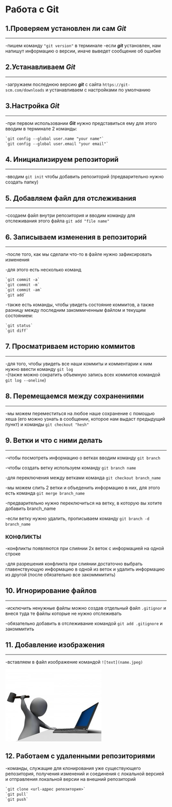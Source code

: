 # Работа с Git
## 1.Проверяем установлен ли сам ***Git***
---

-пишем команду `"git version"` в терминале
-если ***git*** установлен, нам напишут информацию о версии, иначе выведет сообщение об ошибке

## 2.Устанавливаем ***Git***
---
-загружаем последнюю версию ***git*** с сайта `https://git-scm.com/downloads` и устанавливаем с настройками по умолчанию

## 3.Настройка ***Git***
---
-при первом использовании ***Git*** нужно представиться ему
для этого вводим в терминале 2 команды:
```
`git config --global user.name "your name"`
`git config --global user.email "your email"`
```
## 4. Инициализируем репозиторий 
---
-вводим `git init` чтобы добавить репозиторий (предварительно нужно создать папку)
## 5. Добавляем файл для отслеживания
---
-создаем файл внутри репозитория и вводим команду для отслеживания этого файла `git add "file name"`
## 6. Записываем изменения в репозиторий
---
-после того, как мы сделали что-то в файле нужно зафиксировать изменения

-для этого есть несколько команд
```
`git commit -a`
`git commit -m`
`git commit -am`
`git add`
```
-также есть команды, чтобы увидеть состояние коммитов, а также разницу между последним закоммиченным файлом и текущим состоянием:
```
`git status`
`git diff`
```
## 7. Просматриваем историю коммитов
---
-для того, чтобы увидеть все наши коммиты и комментарии к ним нужно ввести команду `git log`    
-(также можно сократить объемную запись всех коммитов командой `git log --oneline`)
## 8. Перемещаемся между сохранениями
---
-мы можем переместиться на любое наше сохранение с помощью хеша (его можно узнать в сообщении, которое нам выдаст предыдущий пункт) и команды `git checkout "hesh"`
## 9. Ветки и что с ними делать
---
-чтобы посмотреть информацию о ветках вводим команду `git branch`

-чтобы создать ветку используем команду `git branch name`
 
 -для переключения между ветками команда `git checkout branch_name`

 -мы можем слить 2 ветки и объеденить информацию в них, для этого есть команда `git merge branch_name`

 -предварительно нужно переключиться на ветку, в которую вы хотите добавить branch_name

 -если ветку нужно удалить, прописываем команду `git branch -d branch_name`

### КОНФЛИКТЫ
-конфликты появляются при слиянии 2х веток с информацией на одной строке

-для разрешения конфликта при слиянии достаточно выбрать главенствующую информацию в одной из веток и удалить информацию из другой (после обязательно все закомммитить)

## 10. Игнорирование файлов
---

-исключить ненужные файлы можно создав отдельный файл `.gitignor` и внеся туда те файлы которые не нужно отслеживать

-обязательно добавить в отслеживание командой `git add .gitignore` и закоммитить
  


## 11. Добавление изображения 
---

-вставляем в файл изображение командой `![text](name.jpeg)`

![Привет, у меня ничего не получается](поражение.jpeg)

## 12. Работаем с удаленными репозиториями

-команды, служащие для клонирования уже существующего репозитория, получения изменений и соединения с локальной версией и отправления локальной версии на внешний репозиторий
```
`git clone <url-адрес репозитория>`
`git pull`
`git push`
```


